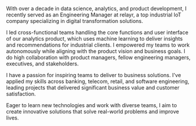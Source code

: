 With over a decade in data science, analytics, and product development, I recently served as an Engineering Manager at relayr, a top industrial IoT company specializing in digital transformation solutions.

I led cross-functional teams handling the core functions and user interface of our analytics product, which uses machine learning to deliver insights and recommendations for industrial clients. I empowered my teams to work autonomously while aligning with the product vision and business goals. I do high collaboration with product managers, fellow engineering managers, executives, and stakeholders.

I have a passion for inspiring teams to deliver to business solutions. I've applied my skills across banking, telecom, retail, and software engineering, leading projects that delivered significant business value and customer satisfaction.

Eager to learn new technologies and work with diverse teams, I aim to create innovative solutions that solve real-world problems and improve lives.

